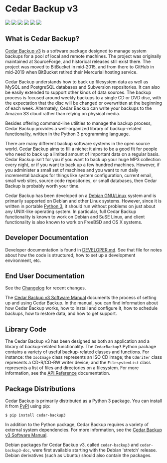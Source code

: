 # Cedar Backup v3

![](https://img.shields.io/pypi/v/cedar-backup3.svg)
![](https://img.shields.io/pypi/l/cedar-backup3.svg)
![](https://img.shields.io/pypi/wheel/cedar-backup3.svg)
![](https://img.shields.io/pypi/pyversions/cedar-backup3.svg)
![](https://github.com/pronovic/cedar-backup3/workflows/Test%20Suite/badge.svg)
![](https://readthedocs.org/projects/cedar-backup3/badge/?version=stable&style=flat)

## What is Cedar Backup?

[Cedar Backup v3](https://pypi.org/project/cedar-backup3/) is a software
package designed to manage system backups for a pool of local and remote
machines. The project was originally maintained at SourceForge, and historical
releases still exist there. The project was moved to BitBucket in mid-2015, and
from there to GitHub in mid-2019 when BitBucket retired their Mercurial hosting
service.

Cedar Backup understands how to back up filesystem data as well as MySQL and
PostgreSQL databases and Subversion repositories. It can also be easily extended 
to support other kinds of data sources.  The backup process is focused around 
weekly backups to a single CD or DVD disc, with the expectation that the disc 
will be changed or overwritten at the beginning of each week. Alternately, 
Cedar Backup can write your backups to the Amazon S3 cloud rather than relying 
on physical media.

Besides offering command-line utilities to manage the backup process, Cedar
Backup provides a well-organized library of backup-related functionality,
written in the Python 3 programming language.

There are many different backup software systems in the open source world.
Cedar Backup aims to fill a niche: it aims to be a good fit for people who need
to back up a limited amount of important data on a regular basis. Cedar Backup
isn’t for you if you want to back up your huge MP3 collection every night, or
if you want to back up a few hundred machines.  However, if you administer a
small set of machines and you want to run daily incremental backups for things
like system configuration, current email, small web sites, source code
repositories, or small databases, then Cedar Backup is probably worth your
time.

Cedar Backup has been developed on a [Debian GNU/Linux](http://www.debian.org/) system 
and is primarily supported on Debian and other Linux systems.  However, since it is written 
in portable [Python 3](http://www.python.org), it should run without problems on
just about any UNIX-like operating system. In particular, full Cedar
Backup functionality is known to work on Debian and SuSE Linux, and client 
functionality is also known to work on FreeBSD and OS X systems.

## Developer Documentation

Developer documentation is found in [DEVELOPER.md](DEVELOPER.md).  See that
file for notes about how the code is structured, how to set up a development
environment, etc.

## End User Documentation

See the [Changelog](https://github.com/pronovic/cedar-backup3/blob/master/Changelog) for
recent changes.

The [Cedar Backup v3 Software Manual](https://cedar-backup3.readthedocs.io/en/stable/manual/index.html) documents 
the process of setting up and using Cedar Backup.  In the manual, you can find
information about how Cedar Backup works, how to install and configure it, how
to schedule backups, how to restore data, and how to get support.

## Library Code

The Cedar Backup v3 has been designed as both an application and a
library of backup-related functionality.  The `CedarBackup3` Python 
package contains a variety of useful backup-related classes and functions.  For
instance: the `IsoImage` class represents an ISO CD image;
the `CdWriter` class represents a CD-R/CD-RW writer device; and the
`FilesystemList` class represents a list of files and directories on a
filesystem.  For more information, see 
the [API Reference](https://cedar-backup3.readthedocs.io/en/stable/autoapi/index.html) documentation.

## Package Distributions

Cedar Backup is primarily distributed as a Python 3 package.  You can install
it from [PyPI](https://pypi.org/project/cedar-backup3/) using pip:

```
$ pip install cedar-backup3
```

In addition to the Python package, Cedar Backup requires a variety of external 
system dependencies.  For more information, see 
the [Cedar Backup v3 Software Manual](https://cedar-backup3.readthedocs.io/en/stable/manual/install.html#installing-the-python-package).
    
Debian packages for Cedar Backup v3, called `cedar-backup3` and
`cedar-backup3-doc`, were first available starting with the Debian 'stretch'
release.  Debian derivatives (such as Ubuntu) should also contain the packages.
